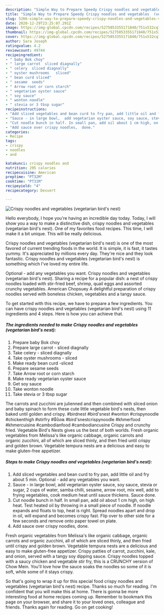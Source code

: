 ```yaml
---
description: "Simple Way to Prepare Speedy Crispy noodles and vegetables  (vegetarian bird&amp;#39;s nest)"
title: "Simple Way to Prepare Speedy Crispy noodles and vegetables  (vegetarian bird&amp;#39;s nest)"
slug: 5266-simple-way-to-prepare-speedy-crispy-noodles-and-vegetables-vegetarian-bird-and-39-s-nest
date: 2020-12-29T23:25:07.291Z
image: https://img-global.cpcdn.com/recipes/5275053355171840/751x532cq70/crispy-noodles-and-vegetables-vegetarian-birds-nest-recipe-main-photo.jpg
thumbnail: https://img-global.cpcdn.com/recipes/5275053355171840/751x532cq70/crispy-noodles-and-vegetables-vegetarian-birds-nest-recipe-main-photo.jpg
cover: https://img-global.cpcdn.com/recipes/5275053355171840/751x532cq70/crispy-noodles-and-vegetables-vegetarian-birds-nest-recipe-main-photo.jpg
author: Sara Joseph
ratingvalue: 4.2
reviewcount: 49744
recipeingredient:
- " baby Bok choy"
- " large carrot  sliced diagnally"
- " celery  sliced diagnally"
- " oyster mushrooms   sliced"
- " bean curd sliced"
- " sesame  seeds"
- " Arrow root or corn starch"
- " vegetarian oyster sauce"
- " soy sauce"
- " wonton noodle"
- " stevia or 3 tbsp sugar"
recipeinstructions:
- "Add sliced vegetables and bean curd to fry pan, add little oil and fry about 5 min. Optional - add any vegetables you want."
- "Sauce - in large bowl,  add vegetarian oyster sauce, soy sauce, stevia or sugar, 2 cups of water, samba chilli, sesame, arrow root, mix well, add to frying vegetables, cook medium heat until sauce thickens. Sauce done."
- "Cut noodle bunch in half. In small pan, add oil about 1 cm high, on high heat. Test heated oil by throwing in a small piece of noodle.  If noodle expands and floats to top, heat is right. Spread noodles apart and drop in oil, will expand and becomes crispy fast. Flip over to other side for a few seconds and remove onto paper towel on plate."
- "Add sauce over crispy noodles,  done."
categories:
- Recipe
tags:
- crispy
- noodles
- and

katakunci: crispy noodles and 
nutrition: 295 calories
recipecuisine: American
preptime: "PT32M"
cooktime: "PT31M"
recipeyield: "4"
recipecategory: Dessert

---
```



![Crispy noodles and vegetables  (vegetarian bird&#39;s nest)](https://img-global.cpcdn.com/recipes/5275053355171840/751x532cq70/crispy-noodles-and-vegetables-vegetarian-birds-nest-recipe-main-photo.jpg)

Hello everybody, I hope you're having an incredible day today. Today, I will show you a way to make a distinctive dish, crispy noodles and vegetables  (vegetarian bird&#39;s nest). One of my favorites food recipes. This time, I will make it a bit unique. This will be really delicious.

Crispy noodles and vegetables  (vegetarian bird&#39;s nest) is one of the most favored of current trending foods in the world. It is simple, it is fast, it tastes yummy. It's appreciated by millions every day. They're nice and they look fantastic. Crispy noodles and vegetables  (vegetarian bird&#39;s nest) is something which I've loved my entire life.

Optional - add any vegetables you want. Crispy noodles and vegetables (vegetarian bird&#39;s nest). Sharing a recipe for a popular dish: a nest of crispy noodles loaded with stir-fried beef, shrimp, quail eggs and assorted crunchy vegetables. American Chopsuey A delightful preparation of crispy noodles served with boneless chicken, vegetables and a tangy sauce.


To get started with this recipe, we have to prepare a few ingredients. You can have crispy noodles and vegetables  (vegetarian bird&#39;s nest) using 11 ingredients and 4 steps. Here is how you can achieve that.

<!--inarticleads1-->

##### The ingredients needed to make Crispy noodles and vegetables  (vegetarian bird&#39;s nest):

1. Prepare  baby Bok choy
1. Prepare  large carrot - sliced diagnally
1. Take  celery - sliced diagnally
1. Take  oyster mushrooms  - sliced
1. Make ready  bean curd -sliced
1. Prepare  sesame  seeds
1. Take  Arrow root or corn starch
1. Make ready  vegetarian oyster sauce
1. Get  soy sauce
1. Take  wonton noodle
1. Take  stevia or 3 tbsp sugar


The carrots and zucchini are julienned and then combined with sliced onion and baby spinach to form these cute little vegetable bird&#39;s nests, then baked until golden and crispy. #birdnest #bird&#39;snest #wonton #crispynoodle #chickenthigh #stirfry #មីបំពង #bird&#39;snestcrispynoodle #khmerfood #khmercuisine #cambodianfood #cambodiancusine Crispy and crunchy fried. Vegetable Bird&#39;s Nests gives us the best of both worlds. Fresh organic vegetables from Melissa&#39;s like organic cabbage, organic carrots and organic zucchini, all of which are sliced thinly, and then fried until crispy and golden brown. Vegetable tempura nests are a delicious and easy to make gluten-free appetizer. 

<!--inarticleads2-->

##### Steps to make Crispy noodles and vegetables  (vegetarian bird&#39;s nest):

1. Add sliced vegetables and bean curd to fry pan, add little oil and fry about 5 min. Optional - add any vegetables you want.
1. Sauce - in large bowl,  add vegetarian oyster sauce, soy sauce, stevia or sugar, 2 cups of water, samba chilli, sesame, arrow root, mix well, add to frying vegetables, cook medium heat until sauce thickens. Sauce done.
1. Cut noodle bunch in half. In small pan, add oil about 1 cm high, on high heat. Test heated oil by throwing in a small piece of noodle.  If noodle expands and floats to top, heat is right. Spread noodles apart and drop in oil, will expand and becomes crispy fast. Flip over to other side for a few seconds and remove onto paper towel on plate.
1. Add sauce over crispy noodles,  done.


Fresh organic vegetables from Melissa&#39;s like organic cabbage, organic carrots and organic zucchini, all of which are sliced thinly, and then fried until crispy and golden brown. Vegetable tempura nests are a delicious and easy to make gluten-free appetizer. Crispy patties of carrot, zucchini, kale, and onion, served with a tangy soy dipping sauce. Crispy noodles topped with a saucy chicken and vegetable stir fry, this is a CRUNCHY version of Chow Mein. You&#39;ll love how the sauce soaks the noodles so some of it is soft, while some of it stays crispy. 

So that's going to wrap it up for this special food crispy noodles and vegetables  (vegetarian bird&#39;s nest) recipe. Thanks so much for reading. I'm confident that you will make this at home. There is gonna be more interesting food at home recipes coming up. Remember to bookmark this page on your browser, and share it to your loved ones, colleague and friends. Thanks again for reading. Go on get cooking!
